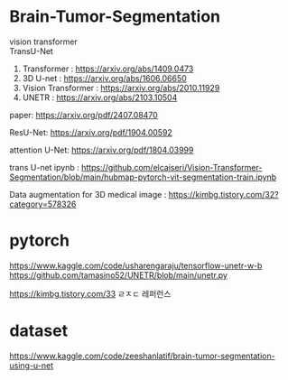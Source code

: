 # Brain-Tumor-Segmentation

vision transformer  
TransU-Net   

1. Transformer : https://arxiv.org/abs/1409.0473
2. 3D U-net : https://arxiv.org/abs/1606.06650
3. Vision Transformer : https://arxiv.org/abs/2010.11929
4. UNETR : https://arxiv.org/abs/2103.10504

paper: https://arxiv.org/pdf/2407.08470

ResU-Net: https://arxiv.org/pdf/1904.00592

attention U-Net: https://arxiv.org/pdf/1804.03999

trans U-net ipynb : https://github.com/elcaiseri/Vision-Transformer-Segmentation/blob/main/hubmap-pytorch-vit-segmentation-train.ipynb

Data augmentation for 3D medical image : https://kimbg.tistory.com/32?category=578326

# pytorch 
https://www.kaggle.com/code/usharengaraju/tensorflow-unetr-w-b  
https://github.com/tamasino52/UNETR/blob/main/unetr.py

https://kimbg.tistory.com/33 ㄹㅈㄷ 레퍼런스

# dataset 
https://www.kaggle.com/code/zeeshanlatif/brain-tumor-segmentation-using-u-net
